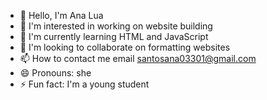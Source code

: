 - 👋 Hello, I'm Ana Lua
- 👀 I'm interested in working on website building
- 🌱 I'm currently learning HTML and JavaScript
- 💞️ I'm looking to collaborate on formatting websites
- 📫 How to contact me email santosana03301@gmail.com
- 😄 Pronouns: she
- ⚡ Fun fact: I'm a young student

<!---
AnaPaulaSantos1410/AnaPaulaSantos1410 is a ✨ special ✨ repository because its `README.md` (this file) appears in your GitHub profile.
You can click the Preview link to see your changes.
--->
